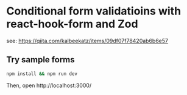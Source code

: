 # Conditional form validatioins with react-hook-form and Zod

see: https://qiita.com/kalbeekatz/items/09df07f78420ab6b6e57

## Try sample forms

```sh
npm install && npm run dev
```

Then, open http://localhost:3000/
